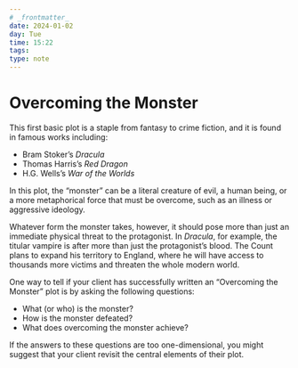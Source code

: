 ```yaml
---
# _frontmatter_
date: 2024-01-02
day: Tue
time: 15:22
tags:
type: note
---
```

# Overcoming the Monster

This first basic plot is a staple from fantasy to crime fiction, and it is found in famous works including:

- Bram Stoker’s _Dracula_
- Thomas Harris’s _Red Dragon_
- H.G. Wells’s _War of the Worlds_

In this plot, the “monster” can be a literal creature of evil, a human being, or a more metaphorical force that must be overcome, such as an illness or aggressive ideology.

Whatever form the monster takes, however, it should pose more than just an immediate physical threat to the protagonist. In _Dracula_, for example, the titular vampire is after more than just the protagonist’s blood. The Count plans to expand his territory to England, where he will have access to thousands more victims and threaten the whole modern world.

One way to tell if your client has successfully written an “Overcoming the Monster” plot is by asking the following questions:

- What (or who) is the monster?
- How is the monster defeated?
- What does overcoming the monster achieve?

If the answers to these questions are too one-dimensional, you might suggest that your client revisit the central elements of their plot.